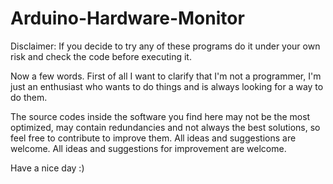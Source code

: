 # Arduino-Hardware-Monitor
Disclaimer: If you decide to try any of these programs do it under your own risk and check the code before executing it.

Now a few words.
First of all I want to clarify that I'm not a programmer, I'm just an enthusiast who wants to do things and is always looking for a way to do them.

The source codes inside the software you find here may not be the most optimized, may contain redundancies and not always the best solutions, so feel free to contribute to improve them. All ideas and suggestions are welcome.  All ideas and suggestions for improvement are welcome.

Have a nice day :)
